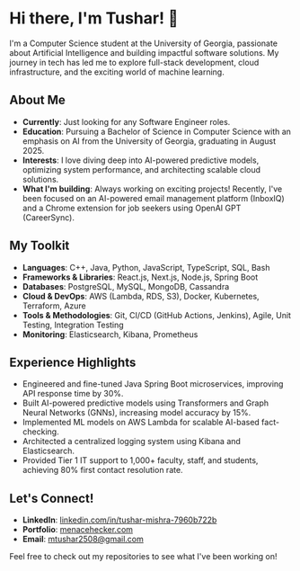 # Hi there, I'm Tushar! 👋

I'm a Computer Science student at the University of Georgia, passionate about Artificial Intelligence and building impactful software solutions. My journey in tech has led me to explore full-stack development, cloud infrastructure, and the exciting world of machine learning.

## About Me

* **Currently**: Just looking for any Software Engineer roles.
* **Education**: Pursuing a Bachelor of Science in Computer Science with an emphasis on AI from the University of Georgia, graduating in August 2025.
* **Interests**: I love diving deep into AI-powered predictive models, optimizing system performance, and architecting scalable cloud solutions.
* **What I'm building**: Always working on exciting projects! Recently, I've been focused on an AI-powered email management platform (InboxIQ) and a Chrome extension for job seekers using OpenAI GPT (CareerSync).

## My Toolkit

* **Languages**: C++, Java, Python, JavaScript, TypeScript, SQL, Bash
* **Frameworks & Libraries**: React.js, Next.js, Node.js, Spring Boot
* **Databases**: PostgreSQL, MySQL, MongoDB, Cassandra
* **Cloud & DevOps**: AWS (Lambda, RDS, S3), Docker, Kubernetes, Terraform, Azure
* **Tools & Methodologies**: Git, CI/CD (GitHub Actions, Jenkins), Agile, Unit Testing, Integration Testing
* **Monitoring**: Elasticsearch, Kibana, Prometheus

## Experience Highlights

* Engineered and fine-tuned Java Spring Boot microservices, improving API response time by 30%.
* Built AI-powered predictive models using Transformers and Graph Neural Networks (GNNs), increasing model accuracy by 15%.
* Implemented ML models on AWS Lambda for scalable AI-based fact-checking.
* Architected a centralized logging system using Kibana and Elasticsearch.
* Provided Tier 1 IT support to 1,000+ faculty, staff, and students, achieving 80% first contact resolution rate.

## Let's Connect!

* **LinkedIn**: [linkedin.com/in/tushar-mishra-7960b722b](https://www.linkedin.com/in/tushar-mishra-7960b722b)
* **Portfolio**: [menacehecker.com](https://menacehecker.com)
* **Email**: mtushar2508@gmail.com

Feel free to check out my repositories to see what I've been working on!
